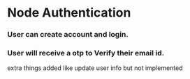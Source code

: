 # Node Authentication

### User can create account and login.
### User will receive a otp to Verify their email id.

extra things added like update user info but not implemented
